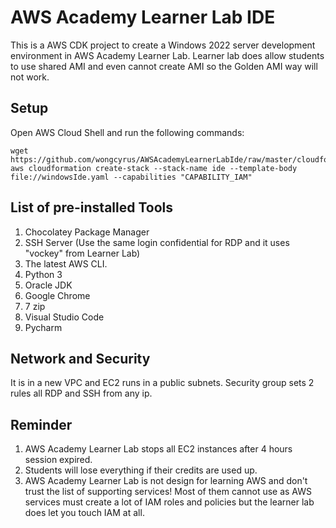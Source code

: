 # AWS Academy Learner Lab IDE
This is a AWS CDK project to create a Windows 2022 server development environment in AWS Academy Learner Lab.
Learner lab does allow students to use shared AMI and even cannot create AMI so the Golden AMI way will not work.

## Setup
Open AWS Cloud Shell and run the following commands:
````
wget https://github.com/wongcyrus/AWSAcademyLearnerLabIde/raw/master/cloudformation/windowsIde.yaml
aws cloudformation create-stack --stack-name ide --template-body file://windowsIde.yaml --capabilities "CAPABILITY_IAM"
`````

## List of pre-installed Tools
1. Chocolatey Package Manager
2. SSH Server (Use the same login confidential for RDP and it uses "vockey" from Learner Lab)
3. The latest AWS CLI.
4. Python 3
5. Oracle JDK
6. Google Chrome
7. 7 zip
8. Visual Studio Code
9. Pycharm

## Network and Security
It is in a new VPC and EC2 runs in a public subnets. Security group sets 2 rules all RDP and SSH from any ip.

## Reminder
1. AWS Academy Learner Lab stops all EC2 instances after 4 hours session expired.
2. Students will lose everything if their credits are used up.
3. AWS Academy Learner Lab is not design for learning AWS and don't trust the list of supporting services! Most of them cannot use as AWS services must create a lot of IAM roles and policies but the learner lab does let you touch IAM at all.    
